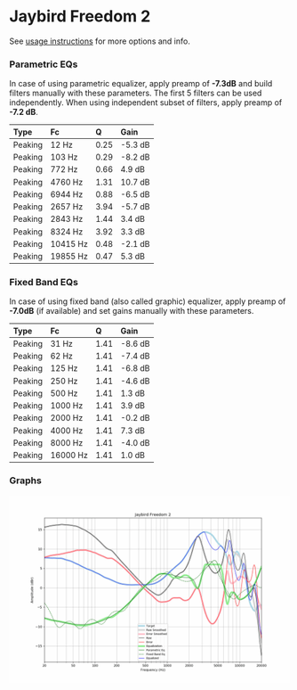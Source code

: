 # Jaybird Freedom 2
See [usage instructions](https://github.com/jaakkopasanen/AutoEq#usage) for more options and info.

### Parametric EQs
In case of using parametric equalizer, apply preamp of **-7.3dB** and build filters manually
with these parameters. The first 5 filters can be used independently.
When using independent subset of filters, apply preamp of **-7.2 dB**.

| Type    | Fc       |    Q | Gain    |
|:--------|:---------|:-----|:--------|
| Peaking | 12 Hz    | 0.25 | -5.3 dB |
| Peaking | 103 Hz   | 0.29 | -8.2 dB |
| Peaking | 772 Hz   | 0.66 | 4.9 dB  |
| Peaking | 4760 Hz  | 1.31 | 10.7 dB |
| Peaking | 6944 Hz  | 0.88 | -6.5 dB |
| Peaking | 2657 Hz  | 3.94 | -5.7 dB |
| Peaking | 2843 Hz  | 1.44 | 3.4 dB  |
| Peaking | 8324 Hz  | 3.92 | 3.3 dB  |
| Peaking | 10415 Hz | 0.48 | -2.1 dB |
| Peaking | 19855 Hz | 0.47 | 5.3 dB  |

### Fixed Band EQs
In case of using fixed band (also called graphic) equalizer, apply preamp of **-7.0dB**
(if available) and set gains manually with these parameters.

| Type    | Fc       |    Q | Gain    |
|:--------|:---------|:-----|:--------|
| Peaking | 31 Hz    | 1.41 | -8.6 dB |
| Peaking | 62 Hz    | 1.41 | -7.4 dB |
| Peaking | 125 Hz   | 1.41 | -6.8 dB |
| Peaking | 250 Hz   | 1.41 | -4.6 dB |
| Peaking | 500 Hz   | 1.41 | 1.3 dB  |
| Peaking | 1000 Hz  | 1.41 | 3.9 dB  |
| Peaking | 2000 Hz  | 1.41 | -0.2 dB |
| Peaking | 4000 Hz  | 1.41 | 7.3 dB  |
| Peaking | 8000 Hz  | 1.41 | -4.0 dB |
| Peaking | 16000 Hz | 1.41 | 1.0 dB  |

### Graphs
![](./Jaybird%20Freedom%202.png)